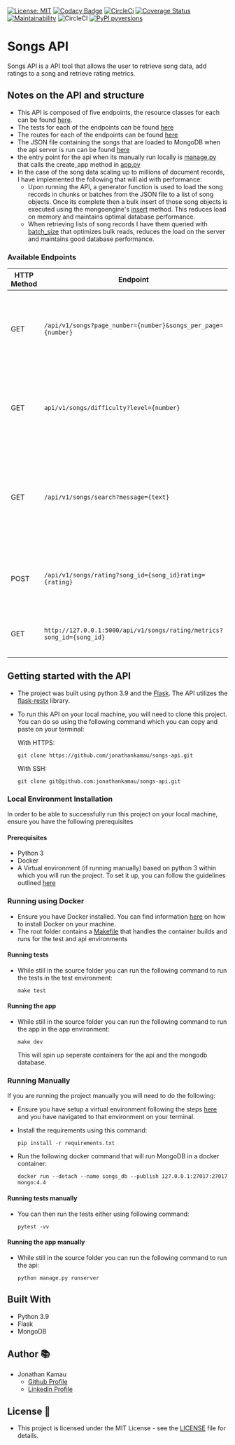 [![License: MIT](https://img.shields.io/badge/License-MIT-yellow.svg)](https://opensource.org/licenses/MIT)
[![Codacy Badge](https://api.codacy.com/project/badge/Grade/c393f5bfb4e64b80bbfb552ed1b7a723)](https://app.codacy.com/gh/jonathankamau/songs-api?utm_source=github.com&utm_medium=referral&utm_content=jonathankamau/songs-api&utm_campaign=Badge_Grade_Settings)
[![CircleCi](https://circleci.com/gh/jonathankamau/temperature-query-api.svg?style=svg)](https://app.circleci.com/pipelines/github/jonathankamau/songs-api)
[![Coverage Status](https://coveralls.io/repos/github/jonathankamau/songs-api/badge.svg?branch=main)](https://coveralls.io/github/jonathankamau/songs-api?branch=main)
[![Maintainability](https://api.codeclimate.com/v1/badges/1a97c6de621dc9d1a0e2/maintainability)](https://codeclimate.com/github/jonathankamau/songs-api/maintainability)
![CircleCI](https://img.shields.io/circleci/build/github/jonathankamau/songs-api)
[![PyPI pyversions](https://img.shields.io/badge/Python%20Version-3.9-blue)](https://img.shields.io/badge/Python%20Version-3.9-blue)

# Songs API

Songs API is a API tool that allows the user to retrieve song data, add ratings to a song and retrieve rating metrics.
## Notes on the API and structure
- This API is composed of five endpoints, the resource classes for each can be found [here](api/endpoints/songs).
- The tests for each of the endpoints can be found [here](api/tests)
- The routes for each of the endpoints can be found [here](api/routes)
- The JSON file containing the songs that are loaded to MongoDB when the api server is run can be found [here](songs.json)
-  the entry point for the api when its manually run locally is [manage.py](manage.py) that calls the create_app method in [app.py](app.py)
- In the case of the song data scaling up to millions of document records, I have implemented the following that will aid with performance:
    - Upon running the API, a generator function is used to load the song records in chunks or batches from the JSON file to a list of song objects. Once its complete then a bulk  insert of those song objects is executed using the mongoengine's [insert](http://docs.mongoengine.org/apireference.html#mongoengine.queryset.QuerySet.insert) method. This reduces load on memory and maintains optimal database performance.
    - When retrieving lists of song records I have them queried with [batch_size](https://docs.mongoengine.org/apireference.html#mongoengine.queryset.QuerySet.batch_size) that optimizes bulk reads, reduces the load on the server and maintains good database performance.

### Available Endpoints
|HTTP Method   | Endpoint | Description |
| ------------- | --------- | --------------- |
|GET| `/api/v1/songs?page_number={number}&songs_per_page={number}` | Retrieve a list of songs from the db. ThePagination parameters `page_number` and `songs_per_page` are optional
|GET| `api/v1/songs/difficulty?level={number}` | Returns the average difficulty for all songs. the `level` parameter is optional and allows filtering by level
|GET| `/api/v1/songs/search?message={text}` | Returns a list of songs that match the search query. `message` is the query parameter used. It takes into account the song's artist and title
|POST| `/api/v1/songs/rating?song_id={song_id}rating={rating}` | Adds a rating between 1 and 5 to a song. `song_id` and  `rating` are both passed as parameters
|GET| `http://127.0.0.1:5000/api/v1/songs/rating/metrics?song_id={song_id}` | Returns the average, lowest and highest rating for a song


## Getting started with the API
-   The project was built using python 3.9 and the [Flask](https://flask.palletsprojects.com/en/2.0.x/). The API utilizes the [flask-restx](https://flask-restx.readthedocs.io/en/latest/) library.

-   To run this API on your local machine, you will need to clone this project. You can do so using the following command which you can copy and paste on your terminal:

    With HTTPS:

    ```
    git clone https://github.com/jonathankamau/songs-api.git
    ```

    With SSH:

    ```
    git clone git@github.com:jonathankamau/songs-api.git
    ```



### Local Environment Installation

In order to be able to successfully run this project on your local machine, ensure you have the following prerequisites
#### Prerequisites
-   Python 3
-   Docker
-   A Virtual environment (if running manually) based on python 3 within which you will run the project. To set it up, you can follow the guidelines outlined [here](https://packaging.python.org/guides/installing-using-pip-and-virtual-environments/#installing-virtualenv)

### Running using Docker
-   Ensure you have Docker installed. You can find information [here](https://www.docker.com/get-started) on how to install Docker on your machine.
-   The root folder contains a [Makefile](/Makefile) that handles the container builds and runs for the test and api environments

#### Running tests
-   While still in the source folder you can run the following command to run the tests in the test environment:

    ```
    make test
    ```

#### Running the app

-   While still in the source folder you can run the following command to run the app in the app environment:

    ```
    make dev
    ```

    This will spin up seperate containers for the api and the mongodb database.

### Running Manually
If you are running the project manually you will need to do the following:
-   Ensure you have setup a virtual environment following the steps [here](https://packaging.python.org/guides/installing-using-pip-and-virtual-environments/#installing-virtualenv) and you have navigated to that environment on  your terminal.

-   Install the requirements using this command:
    ```
    pip install -r requirements.txt
    ```

- Run the following docker command that will run MongoDB in a docker container:

    ```
    docker run --detach --name songs_db --publish 127.0.0.1:27017:27017 mongo:4.4
    ```
#### Running tests manually
-   You can then run the tests either using following command:

    ```
    pytest -vv
    ```
#### Running the app manually

-   While still in the source folder you can run the following command to run the api:

    ```
    python manage.py runserver
    ```

## Built With

-   Python 3.9
-   Flask
-   MongoDB

## Author 📚

-   Jonathan Kamau
    -   [Github Profile](https://github.com/jonathankamau)
    -   [Linkedin Profile](https://www.linkedin.com/in/kamaujonathan/)

## License 🤝

-   This project is licensed under the MIT License - see the [LICENSE](LICENSE) file for details.
